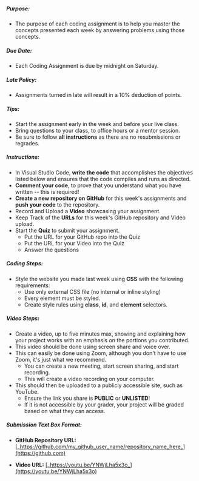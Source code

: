 
##### **Purpose:**

-   The purpose of each coding assignment is to help you master the concepts presented each week by answering problems using those concepts.

##### **Due Date:**

-   Each Coding Assignment is due by midnight on Saturday.

##### **Late Policy:**

-   Assignments turned in late will result in a 10% deduction of points.

##### **Tips:**

-   Start the assignment early in the week and before your live class.
-   Bring questions to your class, to office hours or a mentor session.
-   Be sure to follow **all instructions** as there are no resubmissions or regrades.

##### **Instructions:**

-   In Visual Studio Code, **write the code** that accomplishes the objectives listed below and ensures that the code compiles and runs as directed.
-   **Comment your code**, to prove that you understand what you have written -- this is required!
-   **Create a new repository on GitHub** for this week's assignments and **push your code** to the repository.
-   Record and Upload a **Video** showcasing your assignment.
-   Keep Track of the **URLs** for this week's GitHub repository and Video upload.
-   Start the **Quiz** to submit your assignment.
    -   Put the URL for your GitHub repo into the Quiz
    -   Put the URL for your Video into the Quiz
    -   Answer the questions

##### **Coding Steps:**

-   Style the website you made last week using **CSS** with the following requirements:
    -   Use only external CSS file (no internal or inline styling)
    -   Every element must be styled.
    -   Create style rules using **class**, **id**, and **element** selectors.

##### **Video Steps:**

-   Create a video, up to five minutes max, showing and explaining how your project works with an emphasis on the portions you contributed.
-   This video should be done using screen share and voice over.
-   This can easily be done using Zoom, although you don't have to use Zoom, it's just what we recommend.
    -   You can create a new meeting, start screen sharing, and start recording.
    -   This will create a video recording on your computer.
-   This should then be uploaded to a publicly accessible site, such as YouTube.
    -   Ensure the link you share is **PUBLIC** or **UNLISTED**!
    -   If it is not accessible by your grader, your project will be graded based on what they can access.

##### **Submission Text Box Format:**

-   **GitHub Repository URL:** [_https://github.com/my_github_user_name/repository_name_here_](https://github.com)
  
-   **Video URL:** [_https://youtu.be/YNWjLha5x3o_](https://youtu.be/YNWjLha5x3o)
